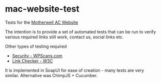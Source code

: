 # mac-website-test
Tests for the [Motherwell AC Website](https://www.motherwellac.com)

The intention is to provide a set of automated tests that can be run to verify
various required links still work, contact us, social links etc.

Other types of testing required 
 * [Security - WPScans.com](https://www.wpscans.com)
 * [Link Checker - W3C](https://validator.w3.org/checklink)
 
It is implemented in SoapUI for ease of creation - many tests are very similar.
Alternative was ChimpJS + Cucumber.
